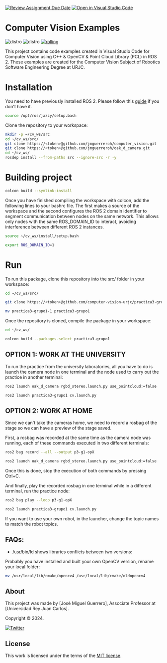 [![Review Assignment Due Date](https://classroom.github.com/assets/deadline-readme-button-22041afd0340ce965d47ae6ef1cefeee28c7c493a6346c4f15d667ab976d596c.svg)](https://classroom.github.com/a/FOvihfBa)
[![Open in Visual Studio Code](https://classroom.github.com/assets/open-in-vscode-2e0aaae1b6195c2367325f4f02e2d04e9abb55f0b24a779b69b11b9e10269abc.svg)](https://classroom.github.com/online_ide?assignment_repo_id=18799482&assignment_repo_type=AssignmentRepo)

# Computer Vision Examples

![distro](https://img.shields.io/badge/Ubuntu%2024-Nobley%20Numbat-green)
![distro](https://img.shields.io/badge/ROS2-Rolling-blue)
[![rolling](https://github.com/computer-vision-urjc/practica3-grupo1/actions/workflows/rolling.yaml/badge.svg?branch=rolling)](https://github.com/computer-vision-urjc/practica3-grupo1/actions/workflows/rolling.yaml)

This project contains code examples created in Visual Studio Code for Computer Vision using C++ & OpenCV & Point Cloud Library (PCL) in ROS 2. These examples are created for the Computer Vision Subject of Robotics Software Engineering Degree at URJC.

# Installation 

You need to have previously installed ROS 2. Please follow this [guide](https://docs.ros.org/en/jazzy/Installation.html) if you don't have it.

```bash
source /opt/ros/jazzy/setup.bash
```

Clone the repository to your workspace:

```bash
mkdir -p ~/cv_ws/src
cd ~/cv_ws/src/
git clone https://<token>@github.com/jmguerreroh/computer_vision.git
git clone https://<token>@github.com/jmguerreroh/oak_d_camera.git
cd ~/cv_ws/
rosdep install --from-paths src --ignore-src -r -y
```

# Building project

```bash
colcon build --symlink-install
```

Once you have finished compiling the workspace with colcon, add the following lines to your bashrc file. The first makes a source of the workspace and the second configures the ROS 2 domain identifier to segment communication between nodes on the same network. This allows only nodes with the same ROS_DOMAIN_ID to interact, avoiding interference between different ROS 2 instances.

```bash
source ~/cv_ws/install/setup.bash
```

```bash
export ROS_DOMAIN_ID=1
```

# Run

To run this package, clone this repository into the src/ folder in your workspace:

```bash
cd ~/cv_ws/src/
```

```bash
git clone https://<token>@github.com/computer-vision-urjc/practica3-grupo1-1.git
```

```bash
mv practica3-grupo1-1 practica3-grupo1
```

Once the repository is cloned, compile the package in your workspace:

```bash
cd ~/cv_ws/
```

```bash
colcon build --packages-select practica3-grupo1
```

## **OPTION 1: WORK AT THE UNIVERSITY**

To run the practice from the university laboratories, all you have to do is launch the camera node in one terminal and the node used to carry out the practice in another terminal:

```bash
ros2 launch oak_d_camera rgbd_stereo.launch.py use_pointcloud:=false
```

```bash
ros2 launch practica3-grupo1 cv.launch.py
```

## **OPTION 2: WORK AT HOME**

Since we can't take the cameras home, we need to record a rosbag of the stage so we can have a preview of the stage saved.

First, a rosbag was recorded at the same time as the camera node was running, each of these commands executed in two different terminals:

```bash
ros2 bag record --all --output p3-g1-opX
```

```bash
ros2 launch oak_d_camera rgbd_stereo.launch.py use_pointcloud:=false
```

Once this is done, stop the execution of both commands by pressing Ctrl+C.

And finally, play the recorded rosbag in one terminal while in a different terminal, run the practice node:

```bash
ros2 bag play --loop p3-g1-opX
```

```bash
ros2 launch practica3-grupo1 cv.launch.py
```

If you want to use your own robot, in the launcher, change the topic names to match the robot topics.

## FAQs:

* /usr/bin/ld shows libraries conflicts between two versions:

Probably you have installed and built your own OpenCV version, rename your local folder:

```bash
mv /usr/local/lib/cmake/opencv4 /usr/local/lib/cmake/oldopencv4
```

## About

This project was made by [José Miguel Guerrero], Associate Professor at [Universidad Rey Juan Carlos].

Copyright &copy; 2024.

[![Twitter](https://img.shields.io/badge/follow-@jm__guerrero-green.svg)](https://twitter.com/jm__guerrero)

## License

This work is licensed under the terms of the [MIT license](https://opensource.org/license/mit).
